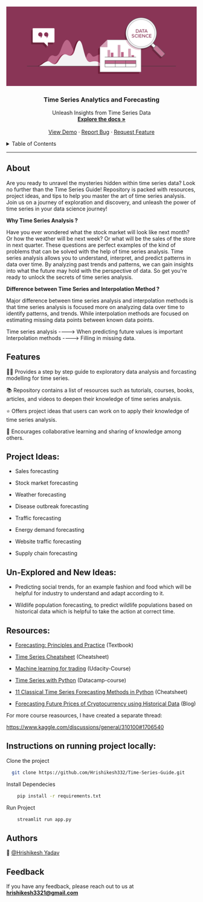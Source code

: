 
<br />
<img src='https://github.com/Hrishikesh332/Time-Series-Guide/blob/main/src/banner.png' alt="banner"></img>
  <h3 align="center">Time Series Analytics and Forecasting</h3>

  <p align="center">
    Unleash Insights from Time Series Data
    <br />
    <a href="https://github.com/Hrishikesh332/Time-Series-Guide"><strong>Explore the docs »</strong></a>
    <br />
    <br />
    <a href="https://github.com/Hrishikesh332/Time-Series-Guide">View Demo</a>
    ·
    <a href="https://github.com/Hrishikesh332/Time-Series-Guide/issues">Report Bug</a>
    ·
    <a href="https://github.com/Hrishikesh332/Time-Series-Guide/issues">Request Feature</a>
  </p>
</div>



<details>
  <summary>Table of Contents</summary>
  <ol>
    <li><a href="#About">About</a></li>
    <li><a href="#Features">Features</a></li>
    <li><a href="#Project-Ideas">Project Ideas</a></li>
    <li><a href="#Resources">Resources</a></li>
    <li><a href="#Instructions-on-running-project-locally">Instructions on running project locally</a></li>
    <li><a href="#Feedback">Feedback</a></li>


  </ol>
</details>

------

## About

Are you ready to unravel the mysteries hidden within time series data? Look no further than the Time Series Guide! Repository is packed with resources, project ideas, and tips to help you master the art of time series analysis. Join us on a journey of exploration and discovery, and unleash the power of time series in your data science journey! 

**Why Time Series Analysis ?**

Have you ever wondered what the stock market will look like next month? Or how the weather will be next week? Or what will be the sales of the store in next quarter. These questions are perfect examples of the kind of problems that can be solved with the help of time series analysis. Time series analysis allows you to understand, interpret, and predict patterns in data over time. By analyzing past trends and patterns, we can gain insights into what the future may hold with the perspective of data. So get you're ready to unlock the secrets of time series analysis.

**Difference between Time Series and Interpolation Method ?**

Major difference between time series analysis and interpolation methods is that time series analysis is focused more on analyzing data over time to identify patterns, and trends. While interpolation methods are focused on estimating missing data points between known data points. 

Time series analysis  ---->  When predicting future values is important
Interpolation methods ---->  Filling in missing data.

## Features

👨‍💻 Provides a step by step guide to exploratory data analysis and forcasting modelling for time series.

📚 Repository contains a list of resources such as tutorials, courses, books, articles, and videos to deepen their knowledge of time series analysis.

⭐ Offers project ideas that users can work on to apply their knowledge of time series analysis.

🤝 Encourages collaborative learning and sharing of knowledge among others.

 ## Project Ideas:
 
* Sales forecasting
 
* Stock market forecasting

* Weather forecasting

* Disease outbreak forecasting

* Traffic forecasting

* Energy demand forecasting

* Website traffic forecasting

* Supply chain forecasting


## Un-Explored and New Ideas:

* Predicting social trends, for an example fashion and food which will be helpful for industry to understand and adapt according to it.

* Wildlife population forecasting, to predict wildlife populations based on historical data which is helpful to take the action at correct time.

## Resources:

* [Forecasting: Principles and Practice](https://otexts.com/fpp2/index.html) (Textbook)

* [Time Series Cheatsheet](https://math.bju.edu/media/bju-math-division/bju-math-department/math-courses/ma-415/time-series_both.pdf) (Cheatsheet)

* [Machine learning for trading](https://www.udacity.com/course/machine-learning-for-trading--ud501) (Udacity-Course)

* [Time Series with Python](https://www.datacamp.com/tracks/time-series-with-python) (Datacamp-course)

* [11 Classical Time Series Forecasting Methods in Python](https://machinelearningmastery.com/time-series-forecasting-methods-in-python-cheat-sheet/) (Cheatsheet)

* [Forecasting Future Prices of Cryptocurrency using Historical Data](https://towardsdatascience.com/forecasting-future-prices-of-cryptocurrency-using-historical-data-83604e72bc68) (Blog)

For more course reasources, I have created a separate thread:

https://www.kaggle.com/discussions/general/310100#1706540





 ## Instructions on running project locally:

Clone the project

```bash
  git clone https://github.com/Hrishikesh332/Time-Series-Guide.git
```

Install Dependecies

```bash
    pip install -r requirements.txt 
```
Run Project

```bash
    streamlit run app.py
````



## Authors

🔆 [@Hrishikesh Yadav](https://github.com/Hrishikesh332)



## Feedback

If you have any feedback, please reach out to us at **hrishikesh3321@gmail.com**


